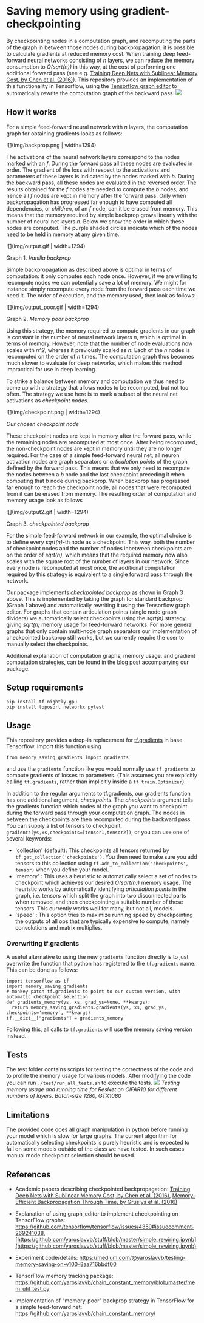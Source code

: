 
# Saving memory using gradient-checkpointing

By checkpointing nodes in a computation graph, and recomputing the parts of the graph in between those nodes during backpropagation, it is possible to calculate gradients at reduced memory cost. When training deep feed-forward neural networks consisting of *n* layers, we can reduce the memory consumption to *O(sqrt(n))* in this way, at the cost of performing one additional forward pass (see e.g. [Training Deep Nets with Sublinear Memory Cost, by Chen et al. (2016)](https://arxiv.org/pdf/1604.06174.pdf)). This repository provides an implementation of this functionality in Tensorflow, using the [Tensorflow graph editor](https://www.tensorflow.org/versions/r1.0/api_guides/python/contrib.graph_editor) to automatically rewrite the computation graph of the backward pass.
![](img/sqrtn.png)

## How it works
For a simple feed-forward neural network with *n* layers, the computation graph for obtaining gradients looks as follows:

![](img/backprop.png | width=1294)

The activations of the neural network layers correspond to the nodes marked with an *f*. During the forward pass all these nodes are evaluated in order. The gradient of the loss with respect to the activations and parameters of these layers is indicated by the nodes marked with *b*. During the backward pass, all these nodes are evaluated in the reversed order. The results obtained for the *f* nodes are needed to compute the *b* nodes, and hence all *f* nodes are kept in memory after the forward pass. Only when backpropagation has progressed far enough to have computed all dependencies, or *children*, of an *f* node, can it be erased from memory. This means that the memory required by simple backprop grows linearly with the number of neural net layers *n*. Below we show the order in which these nodes are computed. The purple shaded circles indicate which of the nodes need to be held in memory at any given time.

![](img/output.gif | width=1294)

Graph 1. *Vanilla backprop*

Simple backpropagation as described above is optimal in terms of computation: it only computes each node once. However, if we are willing to recompute nodes we can potentially save a lot of memory. We might for instance simply recompute every node from the forward pass each time we need it. The order of execution, and the memory used, then look as follows:

![](img/output_poor.gif | width=1294)

Graph 2. *Memory poor backprop*

Using this strategy, the memory required to compute gradients in our graph is constant in the number of neural network layers *n*, which is optimal in terms of memory. However, note that the number of node evaluations now scales with *n^2*, whereas it previously scaled as *n*: Each of the *n* nodes is recomputed on the order of *n* times. The computation graph thus becomes much slower to evaluate for deep networks, which makes this method impractical for use in deep learning.

To strike a balance between memory and computation we thus need to come up with a strategy that allows nodes to be recomputed, but not too often. The strategy we use here is to mark a subset of the neural net activations as *checkpoint nodes*. 

![](img/checkpoint.png | width=1294)

*Our chosen checkpoint node*

These checkpoint nodes are kept in memory after the forward pass, while the remaining nodes are recomputed at most once. After being recomputed, the non-checkpoint nodes are kept in memory until they are no longer required. For the case of a simple feed-forward neural net, all neuron activation nodes are graph separators or *articulation points* of the graph defined by the forward pass. This means that we only need to recompute the nodes between a *b* node and the last checkpoint preceding it when computing that *b* node during backprop. When backprop has progressed far enough to reach the checkpoint node, all nodes that were recomputed from it can be erased from memory. The resulting order of computation and memory usage look as follows

![](img/output2.gif | width=1294)

Graph 3. *checkpointed backprop*

For the simple feed-forward network in our example, the optimal choice is to define every *sqrt(n)*-th node as a checkpoint. This way, both the number of checkpoint nodes and the number of nodes inbetween checkpoints are on the order of *sqrt(n)*, which means that the required memory now also scales with the square root of the number of layers in our network. Since every node is recomputed at most once, the additional computation required by this strategy is equivalent to a single forward pass through the network.

Our package implements *checkpointed backprop* as shown in Graph 3 above. This is implemented by taking the graph for standard backprop (Graph 1 above) and automatically rewriting it using the Tensorflow graph editor. For graphs that contain articulation points (single node graph dividers) we automatically select checkpoints using the *sqrt(n)* strategy, giving *sqrt(n)* memory usage for feed-forward networks. For more general graphs that only contain multi-node graph separators our implementation of checkpointed backprop still works, but we currently require the user to manually select the checkpoints.

Additional explanation of computation graphs, memory usage, and gradient computation strategies, can be found in the [blog post](https://docs.google.com/document/d/11dKg1xhNCYmo4zwS1DLMk2ekq0ItAnVxGfpyZgTqQhc/edit#heading=h.y10ysutypzu7) accompanying our package.

## Setup requirements
```
pip install tf-nightly-gpu
pip install toposort networkx pytest
```

## Usage
This repository provides a drop-in replacement for [tf.gradients](https://www.tensorflow.org/api_docs/python/tf/gradients) in base Tensorflow. Import this function using

```
from memory_saving_gradients import gradients
```
and use the `gradients` function like you would normally use `tf.gradients` to compute gradients of losses to parameters. (This assumes you are explicitly calling `tf.gradients`, rather than implicitly inside a `tf.train.Optimizer`).

In addition to the regular arguments to tf.gradients, our gradients function has one additional argument, *checkpoints*. The *checkpoints* argument tells the gradients function which nodes of the graph you want to checkpoint during the forward pass through your computation graph. The nodes in between the checkpoints are then recomputed during the backward pass. You can supply a list of tensors to checkpoint, `gradients(ys,xs,checkpoints=[tensor1,tensor2])`, or you can use one of several keywords:

- 'collection' (default): This checkpoints all tensors returned by `tf.get_collection('checkpoints')`. You then need to make sure you add tensors to this collection using `tf.add_to_collection('checkpoints', tensor)` when you define your model.
- 'memory' : This uses a heuristic to automatically select a set of nodes to checkpoint which achieves our desired *O(sqrt(n))* memory usage. The heuristic works by automatically identifying *articulation points* in the graph, i.e. tensors which split the graph into two disconnected parts when removed, and then checkpointing a suitable number of these tensors. This currently works well for many, but not all, models.
- 'speed' : This option tries to maximize running speed by checkpointing the outputs of all ops that are typically expensive to compute, namely convolutions and matrix multiplies.

### Overwriting tf.gradients
A useful alternative to using the new `gradients` function directly is to just overwrite the function that python has registered to the `tf.gradients` name. This can be done as follows:

```
import tensorflow as tf
import memory_saving_gradients
# monkey patch tf.gradients to point to our custom version, with automatic checkpoint selection
def gradients_memory(ys, xs, grad_ys=None, **kwargs):
  return memory_saving_gradients.gradients(ys, xs, grad_ys, checkpoints='memory', **kwargs)
tf.__dict__["gradients"] = gradients_memory
```
Following this, all calls to `tf.gradients` will use the memory saving version instead.

## Tests
The test folder contains scripts for testing the correctness of the code and to profile the memory usage for various models. After modifying the code you can run `./test/run_all_tests.sh` to execute the tests.
![](img/resnet_test.png)
*Testing memory usage and running time for ResNet on CIFAR10 for different numbers of layers. Batch-size 1280, GTX1080*

## Limitations
The provided code does all graph manipulation in python before running your model which is slow for large graphs. The current algorithm for automatically selecting checkpoints is purely heuristic and is expected to fail on some models outside of the class we have tested. In such cases manual mode checkpoint selection should be used.

## References

- Academic papers describing checkpointed backpropagation:
[Training Deep Nets with Sublinear Memory Cost, by Chen et al. (2016)](https://arxiv.org/pdf/1604.06174.pdf), [Memory-Efficient Backpropagation Through Time, by Gruslys et al. (2016)](https://arxiv.org/abs/1606.03401v1)

- Explanation of using graph_editor to implement checkpointing on TensorFlow graphs:
<https://github.com/tensorflow/tensorflow/issues/4359#issuecomment-269241038>, [https://github.com/yaroslavvb/stuff/blob/master/simple_rewiring.ipynb](https://github.com/yaroslavvb/stuff/blob/master/simple_rewiring.ipynb)

- Experiment code/details: <https://medium.com/@yaroslavvb/testing-memory-saving-on-v100-8aa716bbdf00>

- TensorFlow memory tracking package:
<https://github.com/yaroslavvb/chain_constant_memory/blob/master/mem_util_test.py>

- Implementation of "memory-poor" backprop strategy in TensorFlow for a simple feed-forward net:
<https://github.com/yaroslavvb/chain_constant_memory/>

